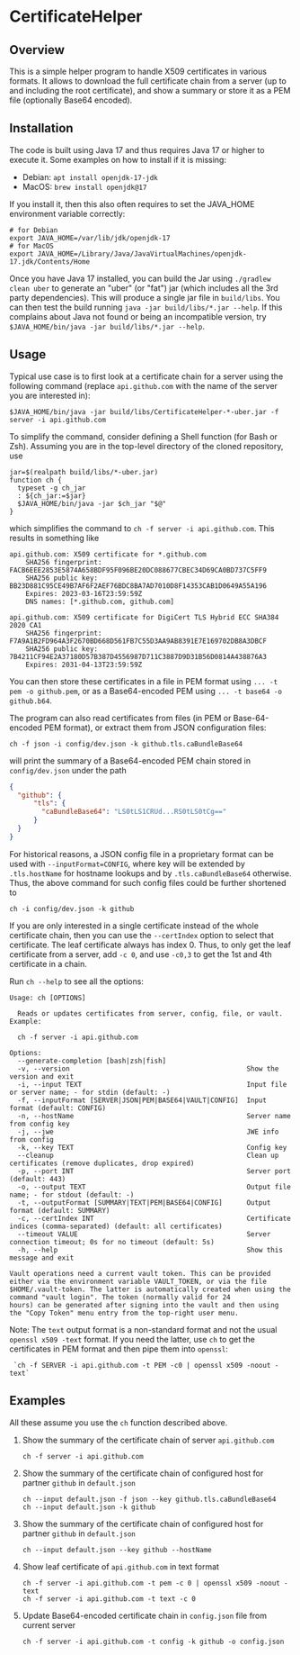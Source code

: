 # CertificateHelper

## Overview

This is a simple helper program to handle X509 certificates in various formats. It allows to download the full
certificate chain from a server (up to and including the root certificate), and show a summary or store it as a PEM
file (optionally Base64 encoded).

## Installation

The code is built using Java 17 and thus requires Java 17 or higher to execute it. Some examples on how to install 
if it is missing:
 - Debian: `apt install openjdk-17-jdk`
 - MacOS: `brew install openjdk@17`

If you install it, then this also often requires to set the JAVA_HOME environment variable correctly:
```shell
# for Debian
export JAVA_HOME=/var/lib/jdk/openjdk-17
# for MacOS
export JAVA_HOME=/Library/Java/JavaVirtualMachines/openjdk-17.jdk/Contents/Home
```

Once you have Java 17 installed, you can build the Jar using `./gradlew clean uber` to generate an "uber" (or "fat") 
jar (which includes all the 3rd party dependencies). This will produce a single jar file in `build/libs`.  You can
then test the build running `java -jar build/libs/*.jar --help`. If this complains about Java not found or being an 
incompatible version, try `$JAVA_HOME/bin/java -jar build/libs/*.jar --help`.

## Usage

Typical use case is to first look at a certificate chain for a server using the following command (replace
`api.github.com` with the name of the server you are interested in):
```shell
$JAVA_HOME/bin/java -jar build/libs/CertificateHelper-*-uber.jar -f server -i api.github.com
```
To simplify the command, consider defining a Shell function (for Bash or Zsh). Assuming you are in the top-level
directory of the cloned repository, use
```shell
jar=$(realpath build/libs/*-uber.jar)
function ch {
  typeset -g ch_jar
  : ${ch_jar:=$jar}
  $JAVA_HOME/bin/java -jar $ch_jar "$@"
}
```
which simplifies the command to `ch -f server -i api.github.com`.
This results in something like
```text
api.github.com: X509 certificate for *.github.com
	SHA256 fingerprint: FACB6EEE2853E5874A658BDF95F096BE20DC088677CBEC34D69CA0BD737C5FF9
	SHA256 public key: BB23D881C95CE49B7AF6F2AEF76BDC8BA7AD7010D8F14353CAB1D0649A55A196
	Expires: 2023-03-16T23:59:59Z
	DNS names: [*.github.com, github.com]

api.github.com: X509 certificate for DigiCert TLS Hybrid ECC SHA384 2020 CA1
	SHA256 fingerprint: F7A9A1B2FD964A3F2670BD668D561FB7C55D3AA9AB8391E7E169702DB8A3DBCF
	SHA256 public key: 7B4211CF94E2A37180D57B387D4556987D711C3887D9D31B56D0814A438876A3
	Expires: 2031-04-13T23:59:59Z
```

You can then store these certificates in a file in PEM format using `... -t pem -o github.pem`, or as a Base64-encoded
PEM using `... -t base64 -o github.b64`.

The program can also read certificates from files (in PEM or Base-64-encoded PEM format), or extract them from JSON
configuration files:
```shell
ch -f json -i config/dev.json -k github.tls.caBundleBase64
```
will print the summary of a Base64-encoded PEM chain stored in `config/dev.json` under the path
```json
{
  "github": {
      "tls": {
        "caBundleBase64": "LS0tLS1CRUd...RS0tLS0tCg=="
      }
  }
}
```

For historical reasons, a JSON config file in a proprietary format can be used with `--inputFormat=CONFIG`, 
where key will be extended by `.tls.hostName` for hostname lookups and by `.tls.caBundleBase64` otherwise. Thus, the 
above command for such config files could be further shortened to
```shell
ch -i config/dev.json -k github
```

If you are only interested in a single certificate instead of the whole certificate chain, then you can use the 
`--certIndex` option to select that certificate. The leaf certificate always has index 0.  Thus, to only get the 
leaf certificate from a server, add `-c 0`, and use `-c0,3` to get the 1st and 4th certificate in a chain.

Run `ch --help` to see all the options:
```text
Usage: ch [OPTIONS]

  Reads or updates certificates from server, config, file, or vault. Example:

  ch -f server -i api.github.com

Options:
  --generate-completion [bash|zsh|fish]
  -v, --version                                            Show the version and exit
  -i, --input TEXT                                         Input file or server name; - for stdin (default: -)
  -f, --inputFormat [SERVER|JSON|PEM|BASE64|VAULT|CONFIG]  Input format (default: CONFIG)
  -n, --hostName                                           Server name from config key
  -j, --jwe                                                JWE info from config
  -k, --key TEXT                                           Config key
  --cleanup                                                Clean up certificates (remove duplicates, drop expired)
  -p, --port INT                                           Server port (default: 443)
  -o, --output TEXT                                        Output file name; - for stdout (default: -)
  -t, --outputFormat [SUMMARY|TEXT|PEM|BASE64|CONFIG]      Output format (default: SUMMARY)
  -c, --certIndex INT                                      Certificate indices (comma-separated) (default: all certificates)
  --timeout VALUE                                          Server connection timeout; 0s for no timeout (default: 5s)
  -h, --help                                               Show this message and exit

Vault operations need a current vault token. This can be provided either via the environment variable VAULT_TOKEN, or via the file
$HOME/.vault-token. The latter is automatically created when using the command "vault login". The token (normally valid for 24
hours) can be generated after signing into the vault and then using the "Copy Token" menu entry from the top-right user menu.
```

Note: The `text` output format is a non-standard format and not the usual `openssl x509 -text` format. If you need
the latter, use `ch` to get the certificates in PEM format and then pipe them into `openssl`: 
```shell
 `ch -f SERVER -i api.github.com -t PEM -c0 | openssl x509 -noout -text`
```

## Examples

All these assume you use the `ch` function described above.

1. Show the summary of the certificate chain of server `api.github.com`
    ```shell
    ch -f server -i api.github.com 
    ```
2. Show the summary of the certificate chain of configured host for partner `github` in `default.json`
    ```shell
    ch --input default.json -f json --key github.tls.caBundleBase64
    ch --input default.json -k github
    ```
3. Show the summary of the certificate chain of configured host for partner `github` in `default.json`
    ```shell
    ch --input default.json --key github --hostName 
    ```
4. Show leaf certificate of `api.github.com` in text format
    ```shell
    ch -f server -i api.github.com -t pem -c 0 | openssl x509 -noout -text
    ch -f server -i api.github.com -t text -c 0
    ```
5. Update Base64-encoded certificate chain in `config.json` file from current server 
    ```shell
    ch -f server -i api.github.com -t config -k github -o config.json
    ```
